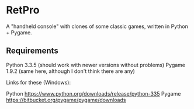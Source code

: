 RetPro
======

A "handheld console" with clones of some classic games, written in Python + Pygame.


Requirements
------------

Python 3.3.5 (should work with newer versions without problems)
Pygame 1.9.2 (same here, although I don't think there are any)

Links for these (Windows):

Python https://www.python.org/downloads/release/python-335
Pygame https://bitbucket.org/pygame/pygame/downloads
